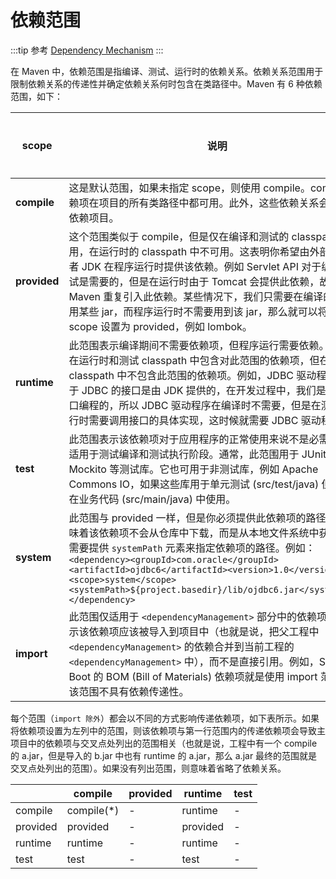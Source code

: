 # 依赖范围

:::tip 参考
[Dependency Mechanism](https://maven.apache.org/guides/introduction/introduction-to-dependency-mechanism.html)
:::

在 Maven 中，依赖范围是指编译、测试、运行时的依赖关系。依赖关系范围用于限制依赖关系的传递性并确定依赖关系何时包含在类路径中。Maven 有 6 种依赖范围，如下：

|scope|说明|传递性|是否打包|
|---|---|---|---|
|**compile**|这是默认范围，如果未指定 scope，则使用 compile。compile 依赖项在项目的所有类路径中都可用。此外，这些依赖关系会传播到依赖项目。|:heavy_check_mark:|:heavy_check_mark:|
|**provided**|这个范围类似于 compile，但是仅在编译和测试的 classpath 中可用，在运行时的 classpath 中不可用。这表明你希望由外部容器或者 JDK 在程序运行时提供该依赖。例如 Servlet API 对于编译和测试是需要的，但是在运行时由于 Tomcat 会提供此依赖，故不需要 Maven 重复引入此依赖。某些情况下，我们只需要在编译的时候使用某些 jar，而程序运行时不需要用到该 jar，那么就可以将依赖的 scope 设置为 provided，例如 lombok。|:x:|:x:|
|**runtime**|此范围表示编译期间不需要依赖项，但程序运行需要依赖。Maven 在运行时和测试 classpath 中包含对此范围的依赖项，但在编译 classpath 中不包含此范围的依赖项。例如，JDBC 驱动程序，由于 JDBC 的接口是由 JDK 提供的，在开发过程中，我们是面向接口编程的，所以 JDBC 驱动程序在编译时不需要，但是在测试、运行时需要调用接口的具体实现，这时候就需要 JDBC 驱动程序了。|:heavy_check_mark:|:heavy_check_mark:|
|**test**|此范围表示该依赖项对于应用程序的正常使用来说不是必需的，仅适用于测试编译和测试执行阶段。通常，此范围用于 JUnit 和 Mockito 等测试库。它也可用于非测试库，例如 Apache Commons IO，如果这些库用于单元测试 (src/test/java) 但不需要在业务代码 (src/main/java) 中使用。|:x:|:x:|
|**system**|此范围与 provided 一样，但是你必须提供此依赖项的路径。这意味着该依赖项不会从仓库中下载，而是从本地文件系统中获取。你需要提供 `systemPath` 元素来指定依赖项的路径。例如：`<dependency><groupId>com.oracle</groupId><artifactId>ojdbc6</artifactId><version>1.0</version><scope>system</scope><systemPath>${project.basedir}/lib/ojdbc6.jar</systemPath></dependency>`|:heavy_check_mark:|:x:|
|**import**|此范围仅适用于 `<dependencyManagement>` 部分中的依赖项。它表示该依赖项应该被导入到项目中（也就是说，把父工程中 `<dependencyManagement>` 的依赖合并到当前工程的 `<dependencyManagement>` 中），而不是直接引用。例如，Spring Boot 的 BOM (Bill of Materials) 依赖项就是使用 import 范围的。该范围不具有依赖传递性。|:x:|:heavy_check_mark:|

每个范围（`import 除外`）都会以不同的方式影响传递依赖项，如下表所示。如果将依赖项设置为左列中的范围，则该依赖项与第一行范围内的传递依赖项会导致主项目中的依赖项与交叉点处列出的范围相关（也就是说，工程中有一个 compile 的 a.jar，但是导入的 b.jar 中也有 runtime 的 a.jar，那么 a.jar 最终的范围就是交叉点处列出的范围）。如果没有列出范围，则意味着省略了依赖关系。

| |compile|provided|runtime|test|
|---|---|---|---|---|
|compile|compile(*)|-|runtime|-|
|provided|provided|-|provided|-|
|runtime|runtime|-|runtime|-|
|test|test|-|test|-|
